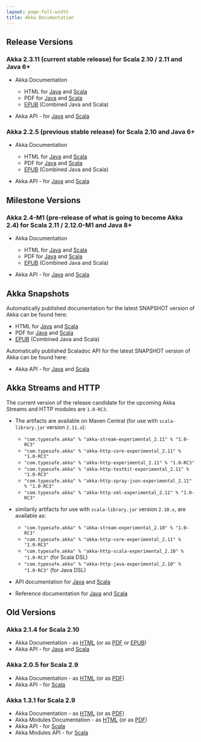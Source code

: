 ```yaml
---
layout: page-full-width
title: Akka Documentation
---
```


## Release Versions

### Akka 2.3.11 (current stable release) for Scala 2.10 / 2.11 and Java 6+

* Akka Documentation

  * HTML for [Java](http://doc.akka.io/docs/akka/2.3.11/java.html) and [Scala](http://doc.akka.io/docs/akka/2.3.11/scala.html)
  * PDF for [Java](http://doc.akka.io/docs/akka/2.3.11/AkkaJava.pdf) and [Scala](http://doc.akka.io/docs/akka/2.3.11/AkkaScala.pdf)
  * [EPUB](http://doc.akka.io/docs/akka/2.3.11/Akka.epub) (Combined Java and Scala)

* Akka API - for [Java](http://doc.akka.io/japi/akka/2.3.11/) and [Scala](http://doc.akka.io/api/akka/2.3.11/)

### Akka 2.2.5 (previous stable release) for Scala 2.10 and Java 6+

* Akka Documentation

  * HTML for [Java](http://doc.akka.io/docs/akka/2.2.5/java.html) and [Scala](http://doc.akka.io/docs/akka/2.2.5/scala.html)
  * PDF for [Java](http://doc.akka.io/docs/akka/2.2.5/AkkaJava.pdf) and [Scala](http://doc.akka.io/docs/akka/2.2.5/AkkaScala.pdf)
  * [EPUB](http://doc.akka.io/docs/akka/2.2.5/Akka.epub) (Combined Java and Scala)

* Akka API - for [Java](http://doc.akka.io/japi/akka/2.2.5/) and [Scala](http://doc.akka.io/api/akka/2.2.5/)

## Milestone Versions

### Akka 2.4-M1 (pre-release of what is going to become Akka 2.4) for Scala 2.11 / 2.12.0-M1 and Java 8+

* Akka Documentation

  * HTML for [Java](http://doc.akka.io/docs/akka/2.4-M1/java.html) and [Scala](http://doc.akka.io/docs/akka/2.4-M1/scala.html)
  * PDF for [Java](http://doc.akka.io/docs/akka/2.4-M1/AkkaJava.pdf) and [Scala](http://doc.akka.io/docs/akka/2.4-M1/AkkaScala.pdf)
  * [EPUB](http://doc.akka.io/docs/akka/2.4-M1/Akka.epub) (Combined Java and Scala)

* Akka API - for [Java](http://doc.akka.io/japi/akka/2.4-M1/) and [Scala](http://doc.akka.io/api/akka/2.4-M1/)

## Akka Snapshots

Automatically published documentation for the latest SNAPSHOT version of Akka can be found here:

* HTML for [Java](http://doc.akka.io/docs/akka/snapshot/java.html) and [Scala](http://doc.akka.io/docs/akka/snapshot/scala.html)
* PDF for [Java](http://doc.akka.io/docs/akka/snapshot/AkkaJava.pdf) and [Scala](http://doc.akka.io/docs/akka/snapshot/AkkaScala.pdf)
* [EPUB](http://doc.akka.io/docs/akka/snapshot/Akka.epub) (Combined Java and Scala)

Automatically published Scaladoc API for the latest SNAPSHOT version of Akka can be found here:

* Akka API - for [Java](http://doc.akka.io/japi/akka/snapshot/) and [Scala](http://doc.akka.io/api/akka/snapshot/)

## Akka Streams and HTTP

The current version of the release candidate for the upcoming Akka Streams and HTTP modules are `1.0-RC3`.

* The artifacts are available on Maven Central (for use with `scala-library.jar` version `2.11.x`):
  * `"com.typesafe.akka" % "akka-stream-experimental_2.11" % "1.0-RC3"`
  * `"com.typesafe.akka" % "akka-http-core-experimental_2.11" % "1.0-RC3"`
  * `"com.typesafe.akka" % "akka-http-experimental_2.11" % "1.0-RC3"`
  * `"com.typesafe.akka" % "akka-http-testkit-experimental_2.11" % "1.0-RC3"`
  * `"com.typesafe.akka" % "akka-http-spray-json-experimental_2.11" % "1.0-RC3"`
  * `"com.typesafe.akka" % "akka-http-xml-experimental_2.11" % "1.0-RC3"`


* similarily artifacts for use with `scala-library.jar` version `2.10.x`, are available as:
  * `"com.typesafe.akka" % "akka-stream-experimental_2.10" % "1.0-RC3"`
  * `"com.typesafe.akka" % "akka-http-core-experimental_2.11" % "1.0-RC3"`
  * `"com.typesafe.akka" % "akka-http-scala-experimental_2.10" % "1.0-RC3"` (for Scala DSL)
  * `"com.typesafe.akka" % "akka-http-java-experimental_2.10" % "1.0-RC3"` (for Java DSL)


* API documentation for [Java](http://doc.akka.io/japi/akka-stream-and-http-experimental/1.0-RC3/) and [Scala](http://doc.akka.io/api/akka-stream-and-http-experimental/1.0-RC3/)

* Reference documentation for [Java](http://doc.akka.io/docs/akka-stream-and-http-experimental/1.0-RC3/java.html) and [Scala](http://doc.akka.io/docs/akka-stream-and-http-experimental/1.0-RC3/scala.html)

## Old Versions

### Akka 2.1.4 for Scala 2.10

* Akka Documentation - as [HTML](http://doc.akka.io/docs/akka/2.1.4) (or as [PDF](http://doc.akka.io/docs/akka/2.1.4/Akka.pdf) or [EPUB](http://doc.akka.io/docs/akka/2.1.4/Akka.epub))
* Akka API - for [Java](http://doc.akka.io/japi/akka/2.1.4/) and [Scala](http://doc.akka.io/api/akka/2.1.4/)

### Akka 2.0.5 for Scala 2.9

* Akka Documentation - as [HTML](http://doc.akka.io/docs/akka/2.0.5) (or as [PDF](http://doc.akka.io/docs/akka/2.0.5/Akka.pdf))
* Akka API - for [Scala](http://doc.akka.io/api/akka/2.0.5)


### Akka 1.3.1 for Scala 2.9

* Akka Documentation - as [HTML](http://doc.akka.io/docs/akka/1.3.1) (or as [PDF](http://doc.akka.io/docs/akka/1.3.1/Akka.pdf))
* Akka Modules Documentation - as [HTML](http://doc.akka.io/docs/akka-modules/1.3.1) (or as [PDF](http://doc.akka.io/docs/akka-modules/1.3.1/AkkaModules.pdf))
* Akka API - for [Scala](http://doc.akka.io/api/akka/1.3.1)
* Akka Modules API - for [Scala](http://doc.akka.io/api/akka-modules/1.3.1)
